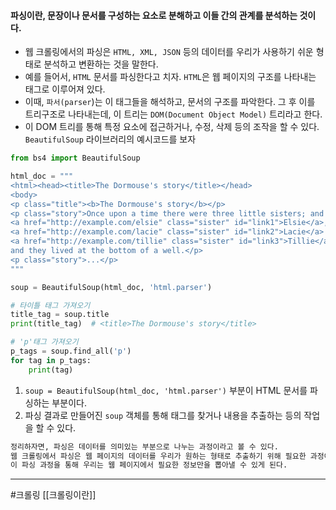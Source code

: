 #### 파싱이란, 문장이나 문서를 구성하는 요소로 분해하고 이들 간의 관계를 분석하는 것이다.
- 웹 크롤링에서의 파싱은 `HTML, XML, JSON` 등의 데이터를 우리가 사용하기 쉬운 형태로 분석하고 변환하는 것을 말한다.
- 예를 들어서, `HTML` 문서를 파싱한다고 치자. `HTML`은 웹 페이지의 구조를 나타내는 태그로 이루어져 있다.
- 이때, `파서(parser`)는 이 태그들을 해석하고, 문서의 구조를 파악한다. 그 후 이를 트리구조로 나타내는데, 이 트리는 `DOM(Document Object Model)` 트리라고 한다.
- 이 DOM 트리를 통해 특정 요소에 접근하거나, 수정, 삭제 등의 조작을 할 수 있다.
`BeautifulSoup` 라이브러리의 예시코드를 보자
```python
from bs4 import BeautifulSoup

html_doc = """
<html><head><title>The Dormouse's story</title></head>
<body>
<p class="title"><b>The Dormouse's story</b></p>
<p class="story">Once upon a time there were three little sisters; and their names were
<a href="http://example.com/elsie" class="sister" id="link1">Elsie</a>,
<a href="http://example.com/lacie" class="sister" id="link2">Lacie</a> and
<a href="http://example.com/tillie" class="sister" id="link3">Tillie</a>;
and they lived at the bottom of a well.</p>
<p class="story">...</p>
"""

soup = BeautifulSoup(html_doc, 'html.parser')

# 타이틀 태그 가져오기
title_tag = soup.title
print(title_tag)  # <title>The Dormouse's story</title>

# 'p'태그 가져오기
p_tags = soup.find_all('p')
for tag in p_tags:
    print(tag)
```
1. `soup = BeautifulSoup(html_doc, 'html.parser')` 부분이 HTML 문서를 파싱하는 부분이다.
2. 파싱 결과로 만들어진 `soup` 객체를 통해 태그를 찾거나 내용을 추출하는 등의 작업을 할 수 있다.
```html
정리하자면, 파싱은 데이터를 의미있는 부분으로 나누는 과정이라고 볼 수 있다. 
웹 크롤링에서 파싱은 웹 페이지의 데이터를 우리가 원하는 형태로 추출하기 위해 필요한 과정이다.
이 파싱 과정을 통해 우리는 웹 페이지에서 필요한 정보만을 뽑아낼 수 있게 된다.
```

---
#크롤링 [[크롤링이란]] 